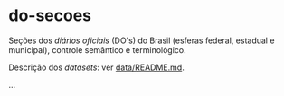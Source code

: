 # do-secoes
Seções dos *diários oficiais* (DO's) do Brasil (esferas federal, estadual e municipal), controle semântico e terminológico.

Descrição dos *datasets*: ver [data/README.md](data/README.md).

...

